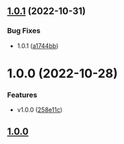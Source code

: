 ## [1.0.1](https://github.com/getmatterapp/logseq-matter/compare/v1.0.0...v1.0.1) (2022-10-31)


### Bug Fixes

* 1.0.1 ([a1744bb](https://github.com/getmatterapp/logseq-matter/commit/a1744bb1805cee02a305d4eb81ab560765341ccd))

# 1.0.0 (2022-10-28)


### Features

* v1.0.0 ([258e11c](https://github.com/getmatterapp/logseq-matter/commit/258e11c230f3aef5e8f66dd631686235d0f53932))

## [1.0.0](2022-10-31)
